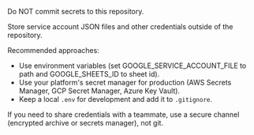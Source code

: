 Do NOT commit secrets to this repository.

Store service account JSON files and other credentials outside of the repository.

Recommended approaches:

- Use environment variables (set GOOGLE_SERVICE_ACCOUNT_FILE to path and GOOGLE_SHEETS_ID to sheet id).
- Use your platform's secret manager for production (AWS Secrets Manager, GCP Secret Manager, Azure Key Vault).
- Keep a local `.env` for development and add it to `.gitignore`.

If you need to share credentials with a teammate, use a secure channel (encrypted archive or secrets manager), not git.
